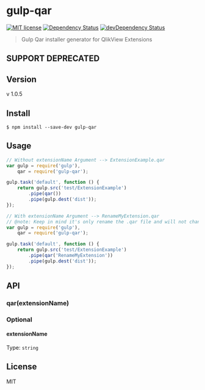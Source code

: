 # gulp-qar

[![MIT license](http://img.shields.io/badge/license-MIT-brightgreen.svg)](http://opensource.org/licenses/MIT)
[![Dependency Status](https://david-dm.org/vyakymenko/gulp-qar.svg)](https://david-dm.org/vyakymenko/gulp-qar)
[![devDependency Status](https://david-dm.org/vyakymenko/gulp-qar/dev-status.svg)](https://david-dm.org/vyakymenko/gulp-qar#info=devDependencies)

> Gulp Qar installer generator for QlikView Extensions

## SUPPORT DEPRECATED

## Version
v 1.0.5

## Install

```
$ npm install --save-dev gulp-qar
```


## Usage

```javascript
// Without extensionName Argument --> ExtensionExample.qar
var gulp = require('gulp'),
	qar = require('gulp-qar');

gulp.task('default', function () {
	return gulp.src('test/ExtensionExample')
		.pipe(qar())
		.pipe(gulp.dest('dist'));
});

// With extensionName Argument --> RenameMyExtension.qar
// @note: Keep in mind it's only rename the .qar file and will not change extension inside.
var gulp = require('gulp'),
	qar = require('gulp-qar');

gulp.task('default', function () {
	return gulp.src('test/ExtensionExample')
		.pipe(qar('RenameMyExtension'))
		.pipe(gulp.dest('dist'));
});
```


## API

### qar(extensionName)

### Optional

#### extensionName

Type: `string`

## License

MIT
